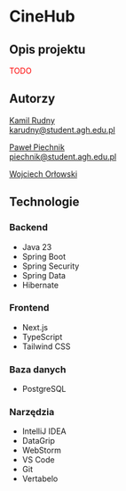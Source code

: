 # CineHub

## Opis projektu

<span style="color: red;">TODO</span>

## Autorzy

[Kamil Rudny](https://github.com/krudny) <br>
karudny@student.agh.edu.pl

[Paweł Piechnik](https://github.com/piechnikk) <br>
piechnik@student.agh.edu.pl

[Wojciech Orłowski](https://github.com/Vemtor) <br>

## Technologie

### Backend

- Java 23
- Spring Boot
- Spring Security
- Spring Data
- Hibernate

### Frontend

- Next.js
- TypeScript
- Tailwind CSS

### Baza danych

- PostgreSQL

### Narzędzia

- IntelliJ IDEA
- DataGrip
- WebStorm
- VS Code
- Git
- Vertabelo
